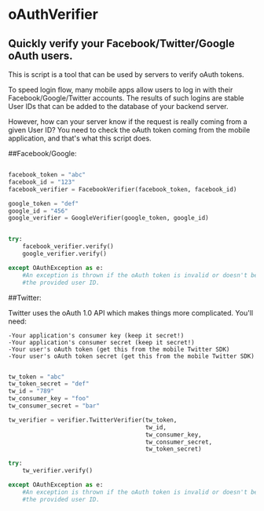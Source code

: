 # oAuthVerifier
## Quickly verify your Facebook/Twitter/Google oAuth users.

This is script is a tool that can be used by servers to verify oAuth tokens.

To speed login flow, many mobile apps allow users to log in with their
Facebook/Google/Twitter accounts. The results of such logins are stable
User IDs that can be added to the database of your backend server.

However, how can your server know if the request is really coming from
a given User ID? You need to check the oAuth token coming from the mobile
application, and that's what this script does.

##Facebook/Google:

```python

facebook_token = "abc"
facebook_id = "123"
facebook_verifier = FacebookVerifier(facebook_token, facebook_id)

google_token = "def"
google_id = "456"
google_verifier = GoogleVerifier(google_token, google_id)


try:
    facebook_verifier.verify()
    google_verifier.verify()

except OAuthException as e:
    #An exception is thrown if the oAuth token is invalid or doesn't belong to
    #the provided user ID.

```

##Twitter:

Twitter uses the oAuth 1.0 API which makes things more complicated. You'll need:

    -Your application's consumer key (keep it secret!)
    -Your application's consumer secret (keep it secret!)
    -Your user's oAuth token (get this from the mobile Twitter SDK)
    -Your user's oAuth token secret (get this from the mobile Twitter SDK)
    
```python

tw_token = "abc"
tw_token_secret = "def"
tw_id = "789"
tw_consumer_key = "foo"
tw_consumer_secret = "bar"

tw_verifier = verifier.TwitterVerifier(tw_token,
                                       tw_id,
                                       tw_consumer_key,
                                       tw_consumer_secret,
                                       tw_token_secret)

try:
    tw_verifier.verify()

except OAuthException as e:
    #An exception is thrown if the oAuth token is invalid or doesn't belong to
    #the provided user ID.
    
```